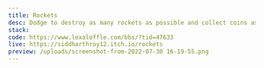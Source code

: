 ```yaml
---
title: Rockets
desc: Dodge to destroy as many rockets as possible and collect coins as long as you can.
stack:
code: https://www.lexaloffle.com/bbs/?tid=47633
live: https://siddharthroy12.itch.io/rockets
preview: /uploads/screenshot-from-2022-07-30 16-19-55.png
---
```

